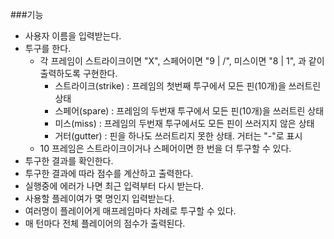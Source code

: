 ###기능
- 사용자 이름을 입력받는다.
- 투구를 한다. 
  - 각 프레임이 스트라이크이면 "X", 스페어이면 "9 | /", 미스이면 "8 | 1", 과 같이 출력하도록 구현한다.  
    - 스트라이크(strike) : 프레임의 첫번째 투구에서 모든 핀(10개)을 쓰러트린 상태
    - 스페어(spare) : 프레임의 두번재 투구에서 모든 핀(10개)을 쓰러트린 상태
    - 미스(miss) : 프레임의 두번재 투구에서도 모든 핀이 쓰러지지 않은 상태
    - 거터(gutter) : 핀을 하나도 쓰러트리지 못한 상태. 거터는 "-"로 표시
  - 10 프레임은 스트라이크이거나 스페어이면 한 번을 더 투구할 수 있다.
- 투구한 결과를 확인한다.
- 투구한 결과에 따라 점수를 계산하고 출력한다.
- 실행중에 에러가 나면 최근 입력부터 다시 받는다.
- 사용할 플레이여가 몇 명인지 입력받는다.
- 여러명이 플레이어게 매프레임마다 차례로 투구할 수 있다.
- 매 턴마다 전체 플레이어의 점수가 출력된다.  
